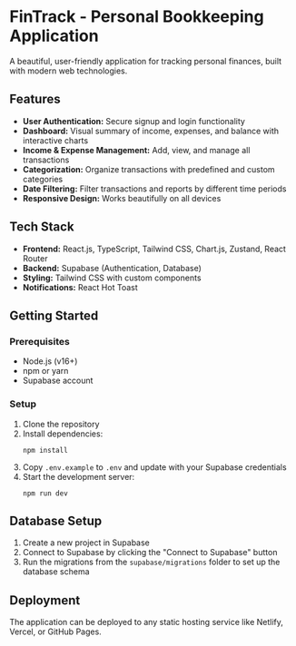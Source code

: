 # FinTrack - Personal Bookkeeping Application

A beautiful, user-friendly application for tracking personal finances, built with modern web technologies.

## Features

- **User Authentication:** Secure signup and login functionality
- **Dashboard:** Visual summary of income, expenses, and balance with interactive charts
- **Income & Expense Management:** Add, view, and manage all transactions
- **Categorization:** Organize transactions with predefined and custom categories
- **Date Filtering:** Filter transactions and reports by different time periods
- **Responsive Design:** Works beautifully on all devices

## Tech Stack

- **Frontend:** React.js, TypeScript, Tailwind CSS, Chart.js, Zustand, React Router
- **Backend:** Supabase (Authentication, Database)
- **Styling:** Tailwind CSS with custom components
- **Notifications:** React Hot Toast

## Getting Started

### Prerequisites

- Node.js (v16+)
- npm or yarn
- Supabase account

### Setup

1. Clone the repository
2. Install dependencies:
   ```
   npm install
   ```
3. Copy `.env.example` to `.env` and update with your Supabase credentials
4. Start the development server:
   ```
   npm run dev
   ```

## Database Setup

1. Create a new project in Supabase
2. Connect to Supabase by clicking the "Connect to Supabase" button
3. Run the migrations from the `supabase/migrations` folder to set up the database schema

## Deployment

The application can be deployed to any static hosting service like Netlify, Vercel, or GitHub Pages.
